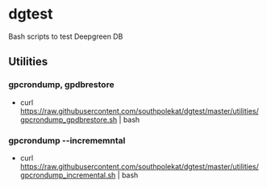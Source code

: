 # dgtest

Bash scripts to test Deepgreen DB

## Utilities 
### gpcrondump, gpdbrestore 
* curl https://raw.githubusercontent.com/southpolekat/dgtest/master/utilities/gpcrondump_gpdbrestore.sh | bash
### gpcrondump --incrememntal
* curl https://raw.githubusercontent.com/southpolekat/dgtest/master/utilities/gpcrondump_incremental.sh | bash
